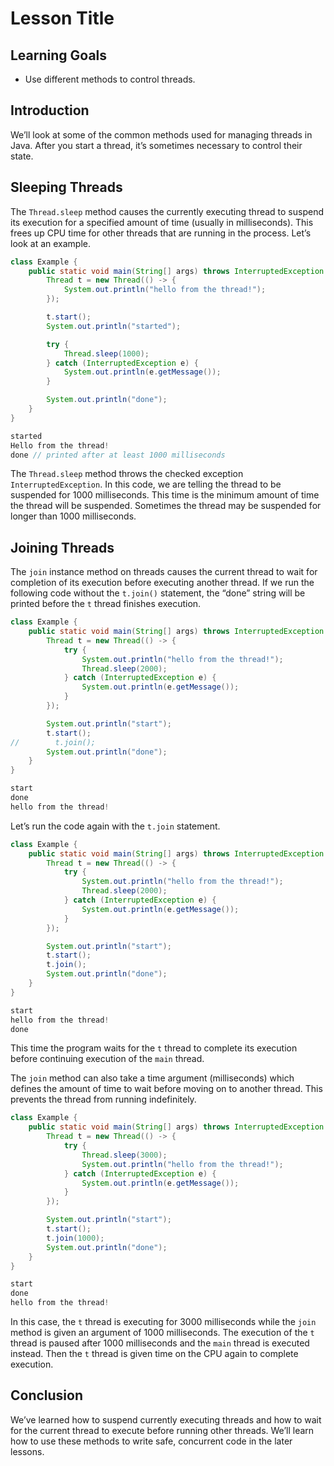 # Lesson Title

## Learning Goals

- Use different methods to control threads.

## Introduction

We’ll look at some of the common methods used for managing threads in Java.
After you start a thread, it’s sometimes necessary to control their state.

## Sleeping Threads

The `Thread.sleep` method causes the currently executing thread to suspend its
execution for a specified amount of time (usually in milliseconds). This frees
up CPU time for other threads that are running in the process. Let’s look at an
example.

```java
class Example {
    public static void main(String[] args) throws InterruptedException {
        Thread t = new Thread(() -> {
            System.out.println("hello from the thread!");
        });

        t.start();
        System.out.println("started");

        try {
            Thread.sleep(1000);
        } catch (InterruptedException e) {
            System.out.println(e.getMessage());
        }

        System.out.println("done");
    }
}
```

```java
started
Hello from the thread!
done // printed after at least 1000 milliseconds
```

The `Thread.sleep` method throws the checked exception `InterruptedException`.
In this code, we are telling the thread to be suspended for 1000 milliseconds.
This time is the minimum amount of time the thread will be suspended. Sometimes
the thread may be suspended for longer than 1000 milliseconds.

## Joining Threads

The `join` instance method on threads causes the current thread to wait for
completion of its execution before executing another thread. If we run the
following code without the `t.join()` statement, the “done” string will be
printed before the `t` thread finishes execution.

```java
class Example {
    public static void main(String[] args) throws InterruptedException {
        Thread t = new Thread(() -> {
            try {
                System.out.println("hello from the thread!");
                Thread.sleep(2000);
            } catch (InterruptedException e) {
                System.out.println(e.getMessage());
            }
        });

        System.out.println("start");
        t.start();
//        t.join();
        System.out.println("done");
    }
}
```

```java
start
done
hello from the thread!
```

Let’s run the code again with the `t.join` statement.

```java
class Example {
    public static void main(String[] args) throws InterruptedException {
        Thread t = new Thread(() -> {
            try {
                System.out.println("hello from the thread!");
                Thread.sleep(2000);
            } catch (InterruptedException e) {
                System.out.println(e.getMessage());
            }
        });

        System.out.println("start");
        t.start();
        t.join();
        System.out.println("done");
    }
}
```

```java
start
hello from the thread!
done
```

This time the program waits for the `t` thread to complete its execution before
continuing execution of the `main` thread.

The `join` method can also take a time argument (milliseconds) which defines
the amount of time to wait before moving on to another thread. This prevents the
thread from running indefinitely.

```java
class Example {
    public static void main(String[] args) throws InterruptedException {
        Thread t = new Thread(() -> {
            try {
                Thread.sleep(3000);
                System.out.println("hello from the thread!");
            } catch (InterruptedException e) {
                System.out.println(e.getMessage());
            }
        });

        System.out.println("start");
        t.start();
        t.join(1000);
        System.out.println("done");
    }
}
```

```java
start
done
hello from the thread!
```

In this case, the `t` thread is executing for 3000 milliseconds while the `join`
method is given an argument of 1000 milliseconds. The execution of the `t`
thread is paused after 1000 milliseconds and the `main` thread is executed
instead. Then the `t` thread is given time on the CPU again to complete
execution.

## Conclusion

We’ve learned how to suspend currently executing threads and how to wait for the
current thread to execute before running other threads. We’ll learn how to use
these methods to write safe, concurrent code in the later lessons.
